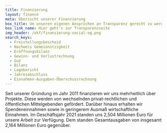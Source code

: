 ```yaml
---
title: Finanzierung
layout: finance
meta: Übersicht unserer Finanzierung
box_title: Um unseren eigenen Ansprüchen an Transparenz gerecht zu werden, haben wir die wichtigsten Transparenzinfos zusammengetragen
box_link_name: Hier geht's zur Transparenzseite
img_header: /okf/finanzierung-social-og.png
search_keys:
  - Freistellungsbescheid
  - Nachweis Gemeinnützigkeit
  - Eröffnungsbilanz
  - Gewinn- und Verlustrechnung
  - GuV
  - Bilanz
  - Lagebericht
  - Jahresabschluss
  - Einnahmen-Ausgaben-Überschussrechnung
---
```


Seit unserer Gründung im Jahr 2011 finanzieren wir uns mehrheitlich über Projekte. Diese werden von wechselnden privat-rechtlichen und öffentlichen Mittelgebenden gefördert. Darüber hinaus erhalten wir Spendeneinnahmen sowie in geringerem Ausmaß wirtschaftliche Einnahmen. Im Geschäftsjahr 2021 standen uns 2,504 Millionen Euro für unsere Arbeit zur Verfügung. Dem standen Gesamtausgaben von insgesamt 2,164 Millionen Euro gegenüber.
